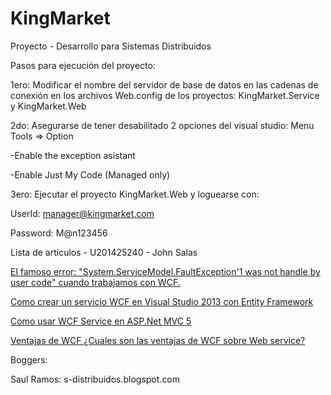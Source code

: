 # KingMarket
Proyecto - Desarrollo para Sistemas Distribuidos

Pasos para ejecución del proyecto:

1ero: 
Modificar el nombre del servidor de base de datos en las cadenas de conexión en los archivos Web.config de los proyectos: KingMarket.Service y KingMarket.Web

2do: 
Asegurarse de tener desabilitado 2 opciones del visual studio:
Menu Tools => Option

-Enable the exception asistant

-Enable Just My Code (Managed only)

3ero: 
Ejecutar el proyecto KingMarket.Web y loguearse con:

UserId: manager@kingmarket.com

Password: M@n123456

Lista de articulos - U201425240 - John Salas

[El famoso error: "System.ServiceModel.FaultException'1 was not handle by user code" cuando trabajamos con WCF.](http://salasjohn.blogspot.pe/2016/06/el-famoso-error-system.html)

[Como crear un servicio WCF en Visual Studio 2013 con Entity Framework](http://salasjohn.blogspot.pe/2016/06/como-crear-un-servicio-wcf-en-visual.html)

[Como usar WCF Service en ASP.Net MVC 5](http://salasjohn.blogspot.pe/2016/06/como-usar-wcf-service-en-aspnet-mvc-5.html)

[Ventajas de WCF ¿Cuales son las ventajas de WCF sobre Web service?](http://salasjohn.blogspot.pe/2016/06/ventajas-de-wcf-cuales-son-las-ventajas.html)

Boggers:

Saul Ramos: s-distribuidos.blogspot.com
